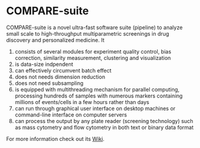 # COMPARE-suite
COMPARE-suite is a novel ultra-fast software suite (pipeline) to analyze small scale to high-throughput multiparametric screenings in drug discovery and personalized medicine. It
1. consists of several modules for experiment quality control, bias correction, similarity measurement, clustering and visualization
1. is data-size indpendent
1. can effectively circumvent batch effect
1. does not needs dimension reduction
1. does not need subsampling
1. is equipped with multithreading mechanism for parallel computing, processing hundreds of samples with numerous markers containing millions of events/cells in a few hours rather than days
1. can run through graphical user interface on desktop machines or command-line interface on computer servers
1. can process the output by any plate reader (screening technology) such as mass cytometry and flow cytometry in both text or binary data format

For more information check out its [Wiki](https://github.com/morchalabi/COMPARE-suite/wiki/COMPARE-Suite).
